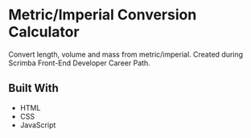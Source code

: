 # Metric/Imperial Conversion Calculator

Convert length, volume and mass from metric/imperial. Created during Scrimba Front-End Developer Career Path.

## Built With
* HTML
* CSS
* JavaScript
